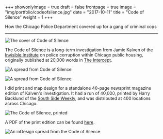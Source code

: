 +++
showonlyimage = true
draft = false
frontpage = true
image = "img/portfolio/codeofsilence.jpg"
date = "2017-10-11"
title = "Code of Silence"
weight = 1
+++

How the Chicago Police Department covered up for a gang of criminal cops

<!--more-->

***

![The cover of Code of Silence](/img/portfolio/codeofsilence2.png)

The Code of Silence is a long-term investigation from Jamie Kalven of the [Invisible Institute](https://invisible.institute) on police corruption within Chicago public housing, originally published at 20,000 words in [The Intercept](https://theintercept.com/series/code-of-silence/).

![A spread from Code of Silence](/img/portfolio/codeofsilence3.png)

![A spread from Code of Silence](/img/portfolio/codeofsilence4.png)

I did print and map design for a standalone 40-page newsprint magazine edition of Kalven's investigation. It had a run of 40,000, printed by Harry Backlund of the [South Side Weekly](https://southsideweekly.com/), and was distributed at 400 locations across Chicago.

![The Code of Silence, printed](/img/portfolio/codeofsilence5.jpg)

A PDF of the print edition can be found [here](/img/portfolio/codeofsilence7.pdf).


![An inDesign spread from the Code of Silence](/img/portfolio/codeofsilence6.png)
